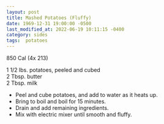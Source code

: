 ```yaml
---
layout: post
title: Mashed Potatoes (Fluffy)
date: 1969-12-31 19:00:00 -0500
last_modified_at: 2022-06-19 10:11:15 -0400
category: sides
tags:  potatoes
---
```

850 Cal (4x 213)

1 1/2 lbs. potatoes, peeled and cubed  
2 Tbsp. butter  
2 Tbsp. milk  

* Peel and cube potatoes, and add to water as it heats up.
* Bring to boil and boil for 15 minutes.
* Drain and add remaining ingredients.
* Mix with electric mixer until smooth and fluffy.
